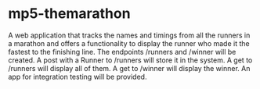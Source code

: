 # mp5-themarathon
A web application that tracks the names and timings from all the runners in a marathon and offers a functionality to display the runner who made it the fastest to the finishing line. The endpoints /runners and /winner will be created. A post with a Runner to /runners will store it in the system. A get to /runners will display all of them. A get to /winner will display the winner. An app for integration testing will be provided.
